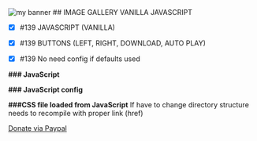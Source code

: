 <img src="https://user-images.githubusercontent.com/31342007/174409042-20f6e486-5aa5-46ad-bf79-a975f6d1f38c.png" alt="my banner">
## IMAGE GALLERY VANILLA JAVASCRIPT

- [x] #139 JAVASCRIPT (VANILLA) 
- [x] #139 BUTTONS (LEFT, RIGHT, DOWNLOAD, AUTO PLAY)
- [x] #139 No need config if defaults used


**### JavaScript**
<script defer src="js/gall7.min.js"></script>

**### JavaScript config**
<script>
window.IGConfig = {
delaySeconds: 2,
showButtons: 1,
showButtonsOnPlay: 1,
imageContainer: 'gall7',
folder: 'x/', // string + "/" === folder
extension: '' // for bigger resolution
}
</script>

**###CSS file loaded from JavaScript**
If have to change directory structure needs to recompile with proper link (href)

<a href="https://www.paypal.com/donate/?hosted_button_id=7KH4VV5GJR2BJ" rel="noopener" target="_blank">Donate via Paypal</a>
